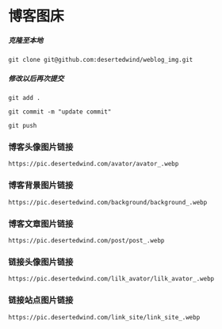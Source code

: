 # 博客图床

##### 克隆至本地

```
git clone git@github.com:desertedwind/weblog_img.git
```

##### 修改以后再次提交

```
git add .
```

```
git commit -m "update commit"
```

```
git push
```

### 博客头像图片链接

```
https://pic.desertedwind.com/avator/avator_.webp
```
### 博客背景图片链接

```
https://pic.desertedwind.com/background/background_.webp
```
### 博客文章图片链接

```
https://pic.desertedwind.com/post/post_.webp
```

### 链接头像图片链接

```
https://pic.desertedwind.com/lilk_avator/lilk_avator_.webp
```
### 链接站点图片链接

```
https://pic.desertedwind.com/link_site/link_site_.webp
```



